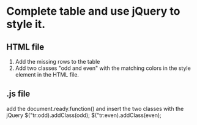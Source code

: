 # Complete table and use jQuery to style it.

## HTML file

1) Add the missing rows to the table
2) Add two classes "odd and even" with the matching colors in the style element in the HTML file.

## .js file

add the document.ready.function()
and insert the two classes with the jQuery 
    $("tr:odd).addClass(odd);
    $("tr:even).addClass(even);